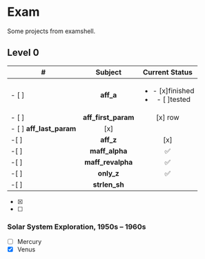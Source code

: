 # Exam
Some projects from examshell.

## Level 0

| #	 | Subject             | Current Status 		|
|----|:-------------------:|:----------------------:|
|- [ ] | **aff_a**           | <ul><li>- [x]finished</li><li>- [ ]tested</li></ul>|
|- [ ] | **aff_first_param** | [x] row   			|
|- [ ]  **aff_last_param**  | [x] 	 			|
|-[ ]| **aff_z**           | [x] 	 			|
|-[ ]| **maff_alpha**      | :white_check_mark:	|
|-[ ]| **maff_revalpha**   | :white_check_mark:	|
|-[ ]| **only_z**          | :white_check_mark:	|
|-[ ]| **strlen_sh**       | 					|

- [x] 
- [ ] 


### Solar System Exploration, 1950s – 1960s

- [ ] Mercury
- [x] Venus
